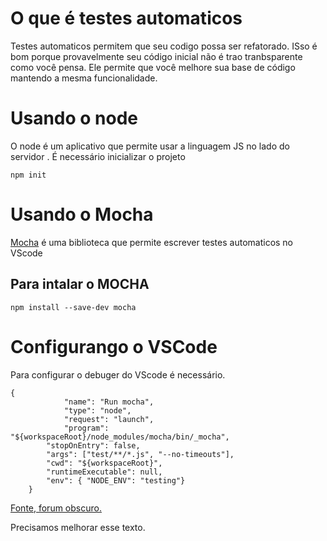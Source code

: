 # O que é testes automaticos
Testes automaticos permitem que seu codigo possa ser refatorado. ISso é bom porque provavelmente seu código inicial não é trao tranbsparente como você pensa. Ele permite que você melhore sua base de código mantendo a mesma funcionalidade.


# Usando o node
O node é um aplicativo que permite usar a linguagem JS no lado do servidor . É necessário inicializar o projeto
```
npm init
```


# Usando o Mocha
[Mocha](https://mochajs.org/) é uma biblioteca que permite escrever testes automaticos no VScode

## Para intalar o MOCHA
```
npm install --save-dev mocha
```



# Configurango o VSCode

Para configurar o debuger do VScode é necessário.
```
{
            "name": "Run mocha",
            "type": "node",
            "request": "launch",
            "program": "${workspaceRoot}/node_modules/mocha/bin/_mocha",
        "stopOnEntry": false,
        "args": ["test/**/*.js", "--no-timeouts"],
        "cwd": "${workspaceRoot}",
        "runtimeExecutable": null,
        "env": { "NODE_ENV": "testing"}
    }
```
[Fonte, forum obscuro.](https://gist.github.com/paambaati/54d33e409b4f7cf059cc)


Precisamos melhorar esse texto.